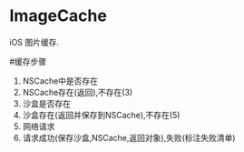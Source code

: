 # ImageCache
iOS 图片缓存.


#缓存步骤
1. NSCache中是否存在
2. NSCache存在(返回),不存在(3)
3. 沙盒是否存在
4. 沙盒存在(返回并保存到NSCache),不存在(5)
5. 网络请求
6. 请求成功(保存沙盒,NSCache,返回对象),失败(标注失败清单)

